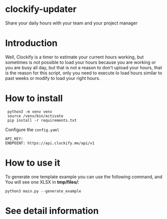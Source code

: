 # clockify-updater

Share your daily hours with your team and your project manager

# Introduction

Well, Clockify is a timer to estimate your current hours working, but sometimes is not possible to load your hours
because you are working or you are busy all day, but that is not a reason to don't upload your hours, that is the reason
for this script, only you need to execute lo load hours similar to past weeks or modify to load your right hours.

# How to install

```
 python3 -m venv venv
 source /venv/bin/activate
 pip install -r requirements.txt
```

Configure the `config.yaml`

```
API_KEY:
ENDPOINT: https://api.clockify.me/api/v1
```

# How to use it

To generate one template example you can use the following command, and You will see one XLSX in **tmp/files/**:

`python3 main.py --generate_example`

# See detail information
